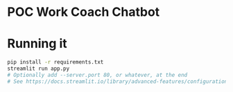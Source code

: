

# POC Work Coach Chatbot

# Running it



```bash
pip install -r requirements.txt
streamlit run app.py
# Optionally add --server.port 80, or whatever, at the end
# See https://docs.streamlit.io/library/advanced-features/configuration
```
